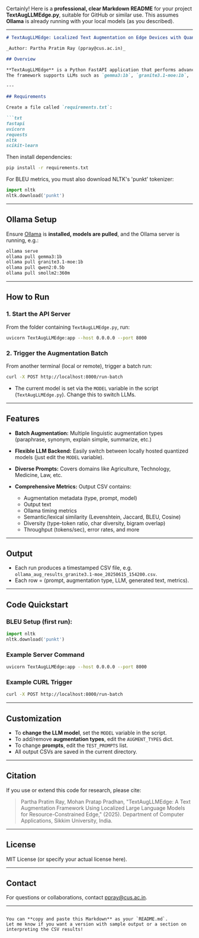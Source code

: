 Certainly! Here is a **professional, clear Markdown README** for your project **TextAugLLMEdge.py**, suitable for GitHub or similar use.
This assumes **Ollama** is already running with your local models (as you described).

---

````markdown
# TextAugLLMEdge: Localized Text Augmentation on Edge Devices with Quantized LLMs

_Author: Partha Pratim Ray (ppray@cus.ac.in)_

## Overview

**TextAugLLMEdge** is a Python FastAPI application that performs advanced text augmentation using small, quantized large language models (LLMs) served locally on a Raspberry Pi 4B (or similar resource-constrained edge device) via [Ollama](https://ollama.com/).  
The framework supports LLMs such as `gemma3:1b`, `granite3.1-moe:1b`, `qwen2:0.5b`, and `smollm2:360m`, and generates a comprehensive CSV with augmentation outputs and diverse linguistic/throughput metrics.

---

## Requirements

Create a file called `requirements.txt`:

```txt
fastapi
uvicorn
requests
nltk
scikit-learn
````

Then install dependencies:

```bash
pip install -r requirements.txt
```

For BLEU metrics, you must also download NLTK's 'punkt' tokenizer:

```python
import nltk
nltk.download('punkt')
```

---

## Ollama Setup

Ensure [Ollama](https://ollama.com/) is **installed, models are pulled**, and the Ollama server is running, e.g.:

```bash
ollama serve
ollama pull gemma3:1b
ollama pull granite3.1-moe:1b
ollama pull qwen2:0.5b
ollama pull smollm2:360m
```

---

## How to Run

### 1. **Start the API Server**

From the folder containing `TextAugLLMEdge.py`, run:

```bash
uvicorn TextAugLLMEdge:app --host 0.0.0.0 --port 8000
```

### 2. **Trigger the Augmentation Batch**

From another terminal (local or remote), trigger a batch run:

```bash
curl -X POST http://localhost:8000/run-batch
```

* The current model is set via the `MODEL` variable in the script (`TextAugLLMEdge.py`). Change this to switch LLMs.

---

## Features

* **Batch Augmentation:** Multiple linguistic augmentation types (paraphrase, synonym, explain simple, summarize, etc.)
* **Flexible LLM Backend:** Easily switch between locally hosted quantized models (just edit the `MODEL` variable).
* **Diverse Prompts:** Covers domains like Agriculture, Technology, Medicine, Law, etc.
* **Comprehensive Metrics:** Output CSV contains:

  * Augmentation metadata (type, prompt, model)
  * Output text
  * Ollama timing metrics
  * Semantic/lexical similarity (Levenshtein, Jaccard, BLEU, Cosine)
  * Diversity (type-token ratio, char diversity, bigram overlap)
  * Throughput (tokens/sec), error rates, and more

---

## Output

* Each run produces a timestamped CSV file, e.g. `ollama_aug_results_granite3.1-moe_20250615_154200.csv`.
* Each row = (prompt, augmentation type, LLM, generated text, metrics).

---

## Code Quickstart

### BLEU Setup (first run):

```python
import nltk
nltk.download('punkt')
```

### Example Server Command

```bash
uvicorn TextAugLLMEdge:app --host 0.0.0.0 --port 8000
```

### Example CURL Trigger

```bash
curl -X POST http://localhost:8000/run-batch
```

---

## Customization

* To **change the LLM model**, set the `MODEL` variable in the script.
* To add/remove **augmentation types**, edit the `AUGMENT_TYPES` dict.
* To change **prompts**, edit the `TEST_PROMPTS` list.
* All output CSVs are saved in the current directory.

---

## Citation

If you use or extend this code for research, please cite:

> Partha Pratim Ray, Mohan Pratap Pradhan, "TextAugLLMEdge: A Text Augmentation Framework Using Localized Large Language Models for Resource-Constrained Edge," (2025).
> Department of Computer Applications, Sikkim University, India.

---

## License

MIT License (or specify your actual license here).

---

## Contact

For questions or collaborations, contact [ppray@cus.ac.in](mailto:ppray@cus.ac.in).

---

```

You can **copy and paste this Markdown** as your `README.md`.  
Let me know if you want a version with sample output or a section on interpreting the CSV results!
```
